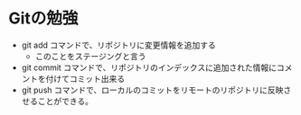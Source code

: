 # Gitの勉強
- git add コマンドで、リポジトリに変更情報を追加する
    - このことをステージングと言う
- git commit コマンドで、リポジトリのインデックスに追加された情報にコメントを付けてコミット出来る
- git push コマンドで、ローカルのコミットをリモートのリポジトリに反映させることができる。